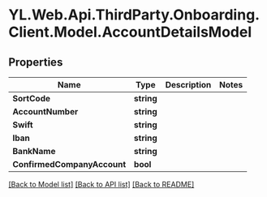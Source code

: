 # YL.Web.Api.ThirdParty.Onboarding.Client.Model.AccountDetailsModel
## Properties

Name | Type | Description | Notes
------------ | ------------- | ------------- | -------------
**SortCode** | **string** |  | 
**AccountNumber** | **string** |  | 
**Swift** | **string** |  | 
**Iban** | **string** |  | 
**BankName** | **string** |  | 
**ConfirmedCompanyAccount** | **bool** |  | 

[[Back to Model list]](../README.md#documentation-for-models) [[Back to API list]](../README.md#documentation-for-api-endpoints) [[Back to README]](../README.md)

